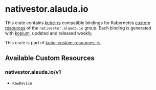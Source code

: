 <!--
SPDX-FileCopyrightText: The kube-custom-resources-rs Authors
SPDX-License-Identifier: 0BSD
 -->

# nativestor.alauda.io

This crate contains [kube-rs](https://kube.rs/) compatible bindings for Kubernetes [custom resources](https://kubernetes.io/docs/tasks/extend-kubernetes/custom-resources/custom-resource-definitions/) of the `nativestor.alauda.io` group. Each binding is generated with [kopium](https://github.com/kube-rs/kopium), updated and released weekly.

This crate is part of [kube-custom-resources-rs](https://github.com/metio/kube-custom-resources-rs).

## Available Custom Resources

### nativestor.alauda.io/v1
- `RawDevice`
